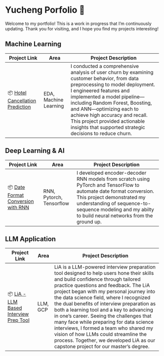 # Yucheng Porfolio 💼

Welcome to my portfolio! This is a work in progress that I’m continuously updating. Thank you for visiting, and I hope you find my projects interesting!

## Machine Learning
| Project Link | Area | Project Description |
| --- | --- | --- |
| 📦 [ Hotel Cancellation Prediction](https://github.com/yc247/data-science-portfolio/blob/main/machine-learning/Hotel_Cancellation_Prediction.ipynb) | EDA, Machine Learning | I conducted a comprehensive analysis of user churn by examining customer behavior, from data preprocessing to model deployment. I engineered features and implemented a model pipeline—including Random Forest, Boosting, and ANN—optimizing each to achieve high accuracy and recall. This project provided actionable insights that supported strategic decisions to reduce churn. |

## Deep Learning & AI
| Project Link | Area | Project Description |
| --- | --- | --- |
| 📦 [Date Format Conversion with RNN]() | RNN, Pytorch, Tensorflow | I developed encoder-decoder RNN models from scratch using PyTorch and TensorFlow to automate date format conversion. This project demonstrated my understanding of sequence-to-sequence modeling and my abilty to build neural networks from the ground up. |


## LLM Application
| Project Link | Area | Project Description |
| --- | --- | --- |
| 📦 [LiA - LLM Based Interview Prep Tool](https://github.com/jrauvola/LIA) | LLM, GCP | LiA is a LLM-powered interview preparation tool designed to help users hone their skills and build confidence through tailored practice questions and feedback. The LiA project began with my personal journey into the data science field, where I recognized the dual benefits of interview preparation as both a learning tool and  a key to advancing in one’s career. Seeing the challenges that many face while preparing for data science interviews, I formed a team who shared my vision of how LLMs could streamline the process. Together, we developed LiA as our capstone project for our master’s degree.  |



<!-- 
## [Data Visualization]()
| Project Link | Project Description | Dashboard Link
| ---| --- | --- |
| 📦 [Amazon US Sales Data Analysis]() | Amazon is the largest online retail marketplace in the USA. Amid this dynamic marketplace, sellers continually seek avenues for enhancing their sales performance. To delve into this challenge, I scrutinized a comprehensive dataset of products selling on Amazon US, analyzing the multifaceted factors at play. These factors encompass pricing strategies, customer ratings, promotional discounts, and product titles, all of which collectively shape and influence sales performance | [Dashboard](https://public.tableau.com/shared/BXPGBPB7P?:display_count=n&:origin=viz_share_link)


## 📚 Table of Contents
- Data Analytics
- Machine Learning
- Deep Learning
--!>
